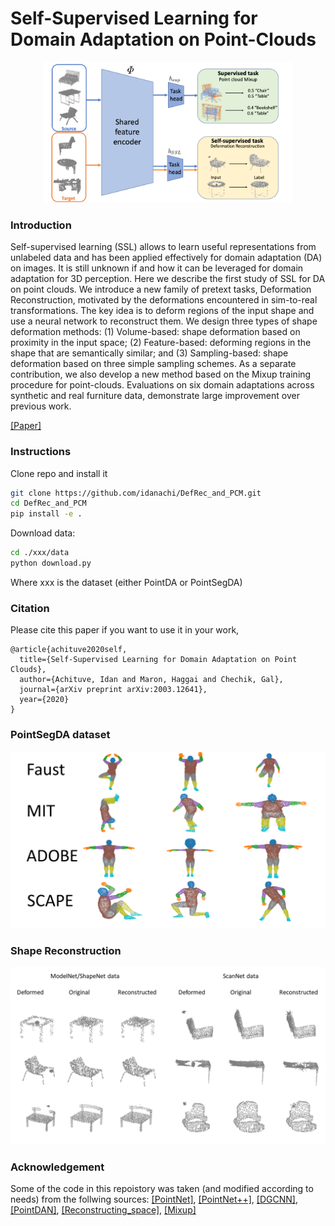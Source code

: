 # Self-Supervised Learning for Domain Adaptation on Point-Clouds

<p align="center"> 
    <img src="./resources/arch.png" width="400">
</p> 
 
 ### Introduction
Self-supervised learning (SSL) allows to learn useful representations from unlabeled data and has been applied effectively for domain adaptation (DA) on images. It is still unknown if and how it can be leveraged for domain adaptation for 3D perception. Here we describe the first study of SSL for DA on point clouds. We introduce a new family of pretext tasks, Deformation Reconstruction, motivated by the deformations encountered in sim-to-real transformations. The key idea is to deform regions of the input shape and use a neural network to reconstruct them. We design three types of shape deformation methods: (1) Volume-based: shape deformation based on proximity in the input space; (2) Feature-based: deforming regions in the shape that are semantically similar; and (3) Sampling-based: shape deformation based on three simple sampling schemes. As a separate contribution, we also develop a new method based on the Mixup training procedure for point-clouds. Evaluations on six domain adaptations across synthetic and real furniture data, demonstrate large improvement over previous work.

[[Paper]](https://arxiv.org/pdf/2003.12641.pdf)

### Instructions
Clone repo and install it
```bash
git clone https://github.com/idanachi/DefRec_and_PCM.git
cd DefRec_and_PCM
pip install -e .
```

Download data:
```bash
cd ./xxx/data
python download.py
```
Where xxx is the dataset (either PointDA or PointSegDA)


### Citation
Please cite this paper if you want to use it in your work,
```
@article{achituve2020self,
  title={Self-Supervised Learning for Domain Adaptation on Point Clouds},
  author={Achituve, Idan and Maron, Haggai and Chechik, Gal},
  journal={arXiv preprint arXiv:2003.12641},
  year={2020}
}
```
 ### PointSegDA dataset
<p align="center"> 
    <img src="./resources/PointSegDA.png">
</p>

### Shape Reconstruction
<p align="center"> 
    <img src="./resources/reconstruction.png">
</p> 
 
 
### Acknowledgement
Some of the code in this repoistory was taken (and modified according to needs) from the follwing sources:
[[PointNet]](https://github.com/charlesq34/pointnet), [[PointNet++]](https://github.com/charlesq34/pointnet2), [[DGCNN]](https://github.com/WangYueFt/dgcnn), [[PointDAN]](https://github.com/canqin001/PointDAN), [[Reconstructing_space]](http://papers.nips.cc/paper/9455-self-supervised-deep-learning-on-point-clouds-by-reconstructing-space), [[Mixup]](https://github.com/facebookresearch/mixup-cifar10)



